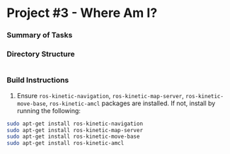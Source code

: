 # Project #3 - Where Am I?

### Summary of Tasks

### Directory Structure
```bash

```

### Build Instructions
1. Ensure `ros-kinetic-navigation`, `ros-kinetic-map-server`, `ros-kinetic-move-base`, `ros-kinetic-amcl` packages are installed. If not, install by running the following:
```bash
sudo apt-get install ros-kinetic-navigation
sudo apt-get install ros-kinetic-map-server
sudo apt-get install ros-kinetic-move-base
sudo apt-get install ros-kinetic-amcl
```
